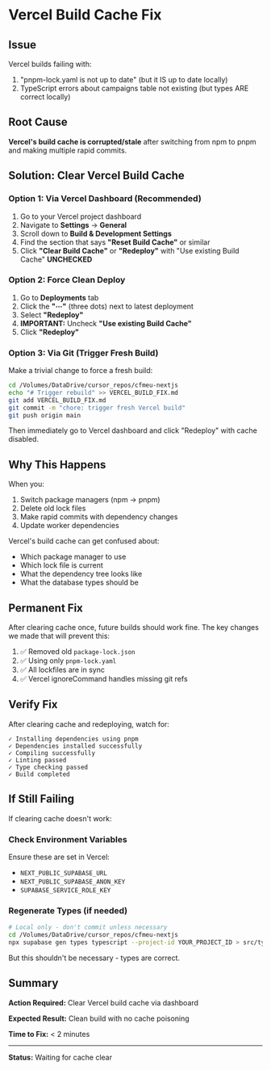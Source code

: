 # Vercel Build Cache Fix

## Issue
Vercel builds failing with:
1. "pnpm-lock.yaml is not up to date" (but it IS up to date locally)
2. TypeScript errors about campaigns table not existing (but types ARE correct locally)

## Root Cause
**Vercel's build cache is corrupted/stale** after switching from npm to pnpm and making multiple rapid commits.

## Solution: Clear Vercel Build Cache

### Option 1: Via Vercel Dashboard (Recommended)

1. Go to your Vercel project dashboard
2. Navigate to **Settings** → **General**
3. Scroll down to **Build & Development Settings**
4. Find the section that says **"Reset Build Cache"** or similar
5. Click **"Clear Build Cache"** or **"Redeploy"** with "Use existing Build Cache" **UNCHECKED**

### Option 2: Force Clean Deploy

1. Go to **Deployments** tab
2. Click the **"⋯"** (three dots) next to latest deployment
3. Select **"Redeploy"**
4. **IMPORTANT:** Uncheck **"Use existing Build Cache"**
5. Click **"Redeploy"**

### Option 3: Via Git (Trigger Fresh Build)

Make a trivial change to force a fresh build:

```bash
cd /Volumes/DataDrive/cursor_repos/cfmeu-nextjs
echo "# Trigger rebuild" >> VERCEL_BUILD_FIX.md
git add VERCEL_BUILD_FIX.md
git commit -m "chore: trigger fresh Vercel build"
git push origin main
```

Then immediately go to Vercel dashboard and click "Redeploy" with cache disabled.

## Why This Happens

When you:
1. Switch package managers (npm → pnpm)
2. Delete old lock files
3. Make rapid commits with dependency changes
4. Update worker dependencies

Vercel's build cache can get confused about:
- Which package manager to use
- Which lock file is current
- What the dependency tree looks like
- What the database types should be

## Permanent Fix

After clearing cache once, future builds should work fine. The key changes we made that will prevent this:

1. ✅ Removed old `package-lock.json`
2. ✅ Using only `pnpm-lock.yaml`
3. ✅ All lockfiles are in sync
4. ✅ Vercel ignoreCommand handles missing git refs

## Verify Fix

After clearing cache and redeploying, watch for:

```
✓ Installing dependencies using pnpm
✓ Dependencies installed successfully
✓ Compiling successfully
✓ Linting passed
✓ Type checking passed
✓ Build completed
```

## If Still Failing

If clearing cache doesn't work:

### Check Environment Variables

Ensure these are set in Vercel:
- `NEXT_PUBLIC_SUPABASE_URL`
- `NEXT_PUBLIC_SUPABASE_ANON_KEY`
- `SUPABASE_SERVICE_ROLE_KEY`

### Regenerate Types (if needed)

```bash
# Local only - don't commit unless necessary
cd /Volumes/DataDrive/cursor_repos/cfmeu-nextjs
npx supabase gen types typescript --project-id YOUR_PROJECT_ID > src/types/database.ts
```

But this shouldn't be necessary - types are correct.

## Summary

**Action Required:** Clear Vercel build cache via dashboard

**Expected Result:** Clean build with no cache poisoning

**Time to Fix:** < 2 minutes

---

**Status:** Waiting for cache clear

